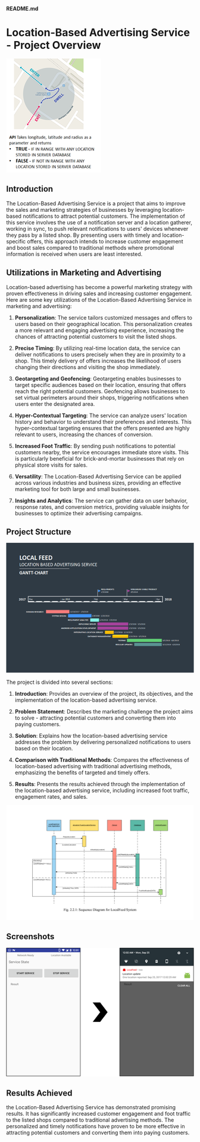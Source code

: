 **README.md**

# Location-Based Advertising Service - Project Overview

![Location-Based Advertising](images/LocalFeed_info.png)

## Introduction

The Location-Based Advertising Service is a project that aims to improve the sales and marketing strategies of businesses by leveraging location-based notifications to attract potential customers. The implementation of this service involves the use of a notification server and a location gatherer, working in sync, to push relevant notifications to users' devices whenever they pass by a listed shop. By presenting users with timely and location-specific offers, this approach intends to increase customer engagement and boost sales compared to traditional methods where promotional information is received when users are least interested.

## Utilizations in Marketing and Advertising

Location-based advertising has become a powerful marketing strategy with proven effectiveness in driving sales and increasing customer engagement. Here are some key utilizations of the Location-Based Advertising Service in marketing and advertising:

1. **Personalization**: The service tailors customized messages and offers to users based on their geographical location. This personalization creates a more relevant and engaging advertising experience, increasing the chances of attracting potential customers to visit the listed shops.

2. **Precise Timing**: By utilizing real-time location data, the service can deliver notifications to users precisely when they are in proximity to a shop. This timely delivery of offers increases the likelihood of users changing their directions and visiting the shop immediately.

3. **Geotargeting and Geofencing**: Geotargeting enables businesses to target specific audiences based on their location, ensuring that offers reach the right potential customers. Geofencing allows businesses to set virtual perimeters around their shops, triggering notifications when users enter the designated area.

4. **Hyper-Contextual Targeting**: The service can analyze users' location history and behavior to understand their preferences and interests. This hyper-contextual targeting ensures that the offers presented are highly relevant to users, increasing the chances of conversion.

5. **Increased Foot Traffic**: By sending push notifications to potential customers nearby, the service encourages immediate store visits. This is particularly beneficial for brick-and-mortar businesses that rely on physical store visits for sales.

6. **Versatility**: The Location-Based Advertising Service can be applied across various industries and business sizes, providing an effective marketing tool for both large and small businesses.

7. **Insights and Analytics**: The service can gather data on user behavior, response rates, and conversion metrics, providing valuable insights for businesses to optimize their advertising campaigns.

## Project Structure

![Location-Based Advertising](images/gantt_chart_001.png)

The project is divided into several sections:

1. **Introduction**: Provides an overview of the project, its objectives, and the implementation of the location-based advertising service.

2. **Problem Statement**: Describes the marketing challenge the project aims to solve - attracting potential customers and converting them into paying customers.

3. **Solution**: Explains how the location-based advertising service addresses the problem by delivering personalized notifications to users based on their location.

4. **Comparison with Traditional Methods**: Compares the effectiveness of location-based advertising with traditional advertising methods, emphasizing the benefits of targeted and timely offers.

5. **Results**: Presents the results achieved through the implementation of the location-based advertising service, including increased foot traffic, engagement rates, and sales.

![Screenshots](images/localfeed_seq.jpg)

## Screenshots

![Screenshots](images/ss_localfeed.png)


## Results Achieved

the Location-Based Advertising Service has demonstrated promising results. It has significantly increased customer engagement and foot traffic to the listed shops compared to traditional advertising methods. The personalized and timely notifications have proven to be more effective in attracting potential customers and converting them into paying customers.

